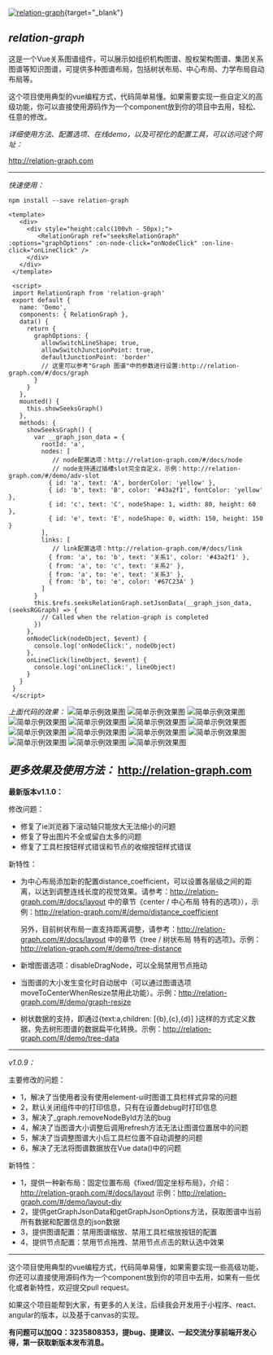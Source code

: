 [![relation-graph](http://relation-graph.com/website/logo)](http://relation-graph.com){target="_blank"}

*relation-graph*
---

这是一个Vue关系图谱组件，可以展示如组织机构图谱、股权架构图谱、集团关系图谱等知识图谱，可提供多种图谱布局，包括树状布局、中心布局、力学布局自动布局等。

这个项目使用典型的vue编程方式，代码简单易懂。如果需要实现一些自定义的高级功能，你可以直接使用源码作为一个component放到你的项目中去用，轻松、任意的修改。

*详细使用方法、配置选项、在线demo，以及可视化的配置工具，可以访问这个网址：*

http://relation-graph.com



---
*快速使用：*
```shell script
npm install --save relation-graph
```
```vue
<template>
   <div>
     <div style="height:calc(100vh - 50px);">
        <RelationGraph ref="seeksRelationGraph" :options="graphOptions" :on-node-click="onNodeClick" :on-line-click="onLineClick" />
     </div>
   </div>
 </template>
 
 <script>
 import RelationGraph from 'relation-graph'
 export default {
   name: 'Demo',
   components: { RelationGraph },
   data() {
     return {
       graphOptions: {
         allowSwitchLineShape: true,
         allowSwitchJunctionPoint: true,
         defaultJunctionPoint: 'border'
         // 这里可以参考"Graph 图谱"中的参数进行设置:http://relation-graph.com/#/docs/graph
       }
     }
   },
   mounted() {
     this.showSeeksGraph()
   },
   methods: {
     showSeeksGraph() {
       var __graph_json_data = {
         rootId: 'a',
         nodes: [
            // node配置选项：http://relation-graph.com/#/docs/node
            // node支持通过插槽slot完全自定义，示例：http://relation-graph.com/#/demo/adv-slot
           { id: 'a', text: 'A', borderColor: 'yellow' },
           { id: 'b', text: 'B', color: '#43a2f1', fontColor: 'yellow' },
           { id: 'c', text: 'C', nodeShape: 1, width: 80, height: 60 },
           { id: 'e', text: 'E', nodeShape: 0, width: 150, height: 150 }
         ],
         links: [
            // link配置选项：http://relation-graph.com/#/docs/link
           { from: 'a', to: 'b', text: '关系1', color: '#43a2f1' },
           { from: 'a', to: 'c', text: '关系2' },
           { from: 'a', to: 'e', text: '关系3' },
           { from: 'b', to: 'e', color: '#67C23A' }
         ]
       }
       this.$refs.seeksRelationGraph.setJsonData(__graph_json_data, (seeksRGGraph) => {
         // Called when the relation-graph is completed 
       })
     },
     onNodeClick(nodeObject, $event) {
       console.log('onNodeClick:', nodeObject)
     },
     onLineClick(lineObject, $event) {
       console.log('onLineClick:', lineObject)
     }
   }
 }
 </script>
```
*上面代码的效果：*
![简单示例效果图](doc/relation-graph-simple.png)
![简单示例效果图](doc/images/d1.png)
![简单示例效果图](doc/images/d2.png)
![简单示例效果图](doc/images/d3.png)
![简单示例效果图](doc/images/d4.png)
![简单示例效果图](doc/images/d5.png)
![简单示例效果图](doc/images/d6.png)
![简单示例效果图](doc/images/d7.png)
![简单示例效果图](doc/images/d8.png)
![简单示例效果图](doc/images/d9.png)
![简单示例效果图](doc/images/d10.png)
![简单示例效果图](doc/images/d11.png)
![简单示例效果图](doc/images/d12.png)
![简单示例效果图](doc/images/d13.png)

*更多效果及使用方法：*
http://relation-graph.com
---

**最新版本v1.1.0：**

修改问题：
* 修复了ie浏览器下滚动轴只能放大无法缩小的问题
* 修复了导出图片不全或留白太多的问题
* 修复了工具栏按钮样式错误和节点的收缩按钮样式错误

新特性：
* 为中心布局添加新的配置distance_coefficient，可以设置各层级之间的距离，以达到调整连线长度的视觉效果。请参考：http://relation-graph.com/#/docs/layout 中的章节《center / 中心布局 特有的选项》），示例：http://relation-graph.com/#/demo/distance_coefficient
  
  另外，目前树状布局一直支持距离调整，请参考：http://relation-graph.com/#/docs/layout 中的章节《tree / 树状布局 特有的选项》。示例：http://relation-graph.com/#/demo/tree-distance
* 新增图谱选项：disableDragNode，可以全局禁用节点拖动
* 当图谱的大小发生变化时自动居中（可以通过图谱选项moveToCenterWhenResize禁用此功能）。示例：http://relation-graph.com/#/demo/graph-resize
* 树状数据的支持，即通过{text:a,children: [{b},{c},{d}] }这样的方式定义数据，免去树形图谱的数据扁平化转换。示例：http://relation-graph.com/#/demo/tree-data

---
*v1.0.9：*

主要修改的问题：
* 1，解决了当使用者没有使用element-ui时图谱工具栏样式异常的问题
* 2，默认关闭组件中的打印信息，只有在设置debug时打印信息
* 3，解决了_graph.removeNodeById方法的bug
* 4，解决了当图谱大小调整后调用refresh方法无法让图谱位置居中的问题
* 5，解决了当调整图谱大小后工具栏位置不自动调整的问题
* 6，解决了无法将图谱数据放在Vue data()中的问题

新特性：
* 1，提供一种新布局：固定位置布局《fixed/固定坐标布局》，介绍：http://relation-graph.com/#/docs/layout  示例：http://relation-graph.com/#/demo/layout-diy
* 2，提供getGraphJsonData和getGraphJsonOptions方法，获取图谱中当前所有数据和配置信息的json数据
* 3，提供图谱配置：禁用图谱缩放、禁用工具栏缩放按钮的配置
* 4，提供节点配置：禁用节点拖拽、禁用节点点击的默认选中效果

---

这个项目使用典型的vue编程方式，代码简单易懂，如果需要实现一些高级功能，你还可以直接使用源码作为一个component放到你的项目中去用，如果有一些优化或者新特性，欢迎提交pull request。

如果这个项目能帮到大家，有更多的人关注，后续我会开发用于小程序、react、angular的版本，以及基于canvas的实现。

**有问题可以加QQ：3235808353，提bug、提建议、一起交流分享前端开发心得，第一获取新版本发布消息。**



